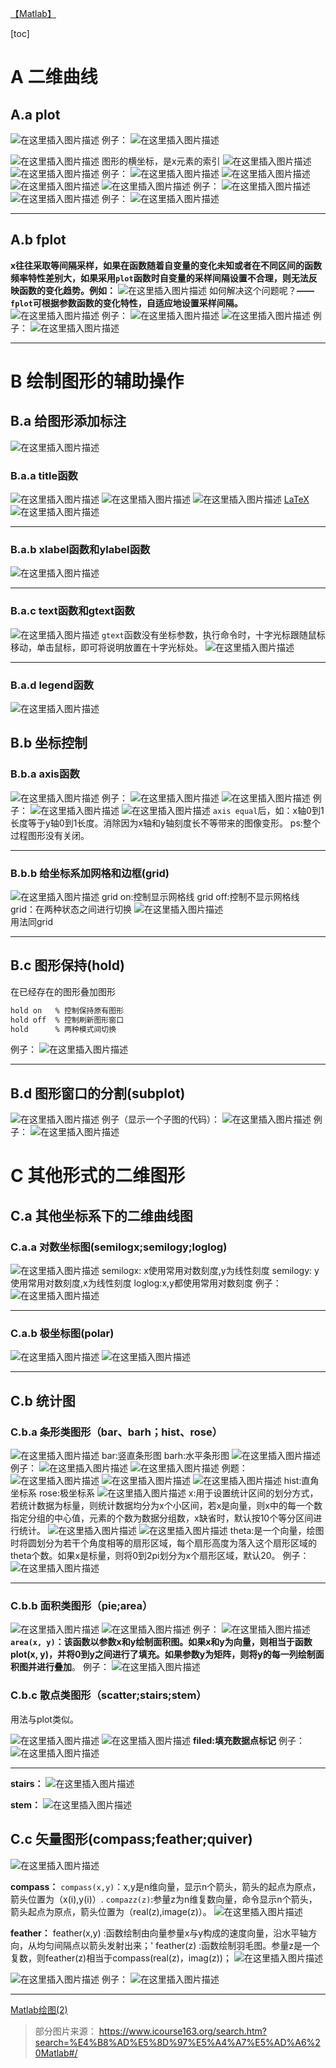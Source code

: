 ﻿[【Matlab】](https://blog.csdn.net/weixin_44378835/category_9711268.html)

[toc]



# A 二维曲线
## A.a plot
![在这里插入图片描述](https://img-blog.csdnimg.cn/2020022700323181.png?x-oss-process=image/watermark,type_ZmFuZ3poZW5naGVpdGk,shadow_10,text_aHR0cHM6Ly9ibG9nLmNzZG4ubmV0L3dlaXhpbl80NDM3ODgzNQ==,size_16,color_FFFFFF,t_70)
例子：
![在这里插入图片描述](https://img-blog.csdnimg.cn/20200227003319572.png?x-oss-process=image/watermark,type_ZmFuZ3poZW5naGVpdGk,shadow_10,text_aHR0cHM6Ly9ibG9nLmNzZG4ubmV0L3dlaXhpbl80NDM3ODgzNQ==,size_16,color_FFFFFF,t_70)



![在这里插入图片描述](https://img-blog.csdnimg.cn/20200227003721579.png?x-oss-process=image/watermark,type_ZmFuZ3poZW5naGVpdGk,shadow_10,text_aHR0cHM6Ly9ibG9nLmNzZG4ubmV0L3dlaXhpbl80NDM3ODgzNQ==,size_16,color_FFFFFF,t_70)
图形的横坐标，是x元素的索引
![在这里插入图片描述](https://img-blog.csdnimg.cn/2020022700385824.png?x-oss-process=image/watermark,type_ZmFuZ3poZW5naGVpdGk,shadow_10,text_aHR0cHM6Ly9ibG9nLmNzZG4ubmV0L3dlaXhpbl80NDM3ODgzNQ==,size_16,color_FFFFFF,t_70)
![在这里插入图片描述](https://img-blog.csdnimg.cn/20200227004019187.png?x-oss-process=image/watermark,type_ZmFuZ3poZW5naGVpdGk,shadow_10,text_aHR0cHM6Ly9ibG9nLmNzZG4ubmV0L3dlaXhpbl80NDM3ODgzNQ==,size_16,color_FFFFFF,t_70)
例子：
![在这里插入图片描述](https://img-blog.csdnimg.cn/20200227004144782.png?x-oss-process=image/watermark,type_ZmFuZ3poZW5naGVpdGk,shadow_10,text_aHR0cHM6Ly9ibG9nLmNzZG4ubmV0L3dlaXhpbl80NDM3ODgzNQ==,size_16,color_FFFFFF,t_70)
![在这里插入图片描述](https://img-blog.csdnimg.cn/20200227004220857.png)
![在这里插入图片描述](https://img-blog.csdnimg.cn/20200227004259745.png?x-oss-process=image/watermark,type_ZmFuZ3poZW5naGVpdGk,shadow_10,text_aHR0cHM6Ly9ibG9nLmNzZG4ubmV0L3dlaXhpbl80NDM3ODgzNQ==,size_16,color_FFFFFF,t_70)
![在这里插入图片描述](https://img-blog.csdnimg.cn/20200227004333235.png?x-oss-process=image/watermark,type_ZmFuZ3poZW5naGVpdGk,shadow_10,text_aHR0cHM6Ly9ibG9nLmNzZG4ubmV0L3dlaXhpbl80NDM3ODgzNQ==,size_16,color_FFFFFF,t_70)
例子：
![在这里插入图片描述](https://img-blog.csdnimg.cn/20200227004452934.png?x-oss-process=image/watermark,type_ZmFuZ3poZW5naGVpdGk,shadow_10,text_aHR0cHM6Ly9ibG9nLmNzZG4ubmV0L3dlaXhpbl80NDM3ODgzNQ==,size_16,color_FFFFFF,t_70)
![在这里插入图片描述](https://img-blog.csdnimg.cn/20200227004645117.png?x-oss-process=image/watermark,type_ZmFuZ3poZW5naGVpdGk,shadow_10,text_aHR0cHM6Ly9ibG9nLmNzZG4ubmV0L3dlaXhpbl80NDM3ODgzNQ==,size_16,color_FFFFFF,t_70)
例子：
![在这里插入图片描述](https://img-blog.csdnimg.cn/20200227004916472.png?x-oss-process=image/watermark,type_ZmFuZ3poZW5naGVpdGk,shadow_10,text_aHR0cHM6Ly9ibG9nLmNzZG4ubmV0L3dlaXhpbl80NDM3ODgzNQ==,size_16,color_FFFFFF,t_70)
***
## A.b fplot
**x往往采取等间隔采样，如果在函数随着自变量的变化未知或者在不同区间的函数频率特性差别大，如果采用`plot`函数时自变量的采样间隔设置不合理，则无法反映函数的变化趋势。例如：**
![在这里插入图片描述](https://img-blog.csdnimg.cn/20200227005748457.png?x-oss-process=image/watermark,type_ZmFuZ3poZW5naGVpdGk,shadow_10,text_aHR0cHM6Ly9ibG9nLmNzZG4ubmV0L3dlaXhpbl80NDM3ODgzNQ==,size_16,color_FFFFFF,t_70)
如何解决这个问题呢？**——`fplot`可根据参数函数的变化特性，自适应地设置采样间隔。**
![在这里插入图片描述](https://img-blog.csdnimg.cn/20200227010039147.png?x-oss-process=image/watermark,type_ZmFuZ3poZW5naGVpdGk,shadow_10,text_aHR0cHM6Ly9ibG9nLmNzZG4ubmV0L3dlaXhpbl80NDM3ODgzNQ==,size_16,color_FFFFFF,t_70)
例子：
![在这里插入图片描述](https://img-blog.csdnimg.cn/20200227010124555.png?x-oss-process=image/watermark,type_ZmFuZ3poZW5naGVpdGk,shadow_10,text_aHR0cHM6Ly9ibG9nLmNzZG4ubmV0L3dlaXhpbl80NDM3ODgzNQ==,size_16,color_FFFFFF,t_70)
![在这里插入图片描述](https://img-blog.csdnimg.cn/2020022701015035.png?x-oss-process=image/watermark,type_ZmFuZ3poZW5naGVpdGk,shadow_10,text_aHR0cHM6Ly9ibG9nLmNzZG4ubmV0L3dlaXhpbl80NDM3ODgzNQ==,size_16,color_FFFFFF,t_70)
例子：
![在这里插入图片描述](https://img-blog.csdnimg.cn/2020022701033143.png?x-oss-process=image/watermark,type_ZmFuZ3poZW5naGVpdGk,shadow_10,text_aHR0cHM6Ly9ibG9nLmNzZG4ubmV0L3dlaXhpbl80NDM3ODgzNQ==,size_16,color_FFFFFF,t_70)
***
# B 绘制图形的辅助操作
## B.a 给图形添加标注
![在这里插入图片描述](https://img-blog.csdnimg.cn/20200227011336291.png?x-oss-process=image/watermark,type_ZmFuZ3poZW5naGVpdGk,shadow_10,text_aHR0cHM6Ly9ibG9nLmNzZG4ubmV0L3dlaXhpbl80NDM3ODgzNQ==,size_16,color_FFFFFF,t_70)
### B.a.a title函数
![在这里插入图片描述](https://img-blog.csdnimg.cn/20200227011510121.png?x-oss-process=image/watermark,type_ZmFuZ3poZW5naGVpdGk,shadow_10,text_aHR0cHM6Ly9ibG9nLmNzZG4ubmV0L3dlaXhpbl80NDM3ODgzNQ==,size_16,color_FFFFFF,t_70)
![在这里插入图片描述](https://img-blog.csdnimg.cn/20200227011541135.png?x-oss-process=image/watermark,type_ZmFuZ3poZW5naGVpdGk,shadow_10,text_aHR0cHM6Ly9ibG9nLmNzZG4ubmV0L3dlaXhpbl80NDM3ODgzNQ==,size_16,color_FFFFFF,t_70)
![在这里插入图片描述](https://img-blog.csdnimg.cn/20200227011710359.png?x-oss-process=image/watermark,type_ZmFuZ3poZW5naGVpdGk,shadow_10,text_aHR0cHM6Ly9ibG9nLmNzZG4ubmV0L3dlaXhpbl80NDM3ODgzNQ==,size_16,color_FFFFFF,t_70)
[LaTeX](https://blog.csdn.net/weixin_44378835/category_9689412.html)
![在这里插入图片描述](https://img-blog.csdnimg.cn/20200227011918376.png?x-oss-process=image/watermark,type_ZmFuZ3poZW5naGVpdGk,shadow_10,text_aHR0cHM6Ly9ibG9nLmNzZG4ubmV0L3dlaXhpbl80NDM3ODgzNQ==,size_16,color_FFFFFF,t_70)
***

### B.a.b xlabel函数和ylabel函数
![在这里插入图片描述](https://img-blog.csdnimg.cn/20200227012052715.png?x-oss-process=image/watermark,type_ZmFuZ3poZW5naGVpdGk,shadow_10,text_aHR0cHM6Ly9ibG9nLmNzZG4ubmV0L3dlaXhpbl80NDM3ODgzNQ==,size_16,color_FFFFFF,t_70)
***

### B.a.c text函数和gtext函数
![在这里插入图片描述](https://img-blog.csdnimg.cn/20200227012218957.png?x-oss-process=image/watermark,type_ZmFuZ3poZW5naGVpdGk,shadow_10,text_aHR0cHM6Ly9ibG9nLmNzZG4ubmV0L3dlaXhpbl80NDM3ODgzNQ==,size_16,color_FFFFFF,t_70)
`gtext`函数没有坐标参数，执行命令时，十字光标跟随鼠标移动，单击鼠标，即可将说明放置在十字光标处。
![在这里插入图片描述](https://img-blog.csdnimg.cn/20200227012946648.png?x-oss-process=image/watermark,type_ZmFuZ3poZW5naGVpdGk,shadow_10,text_aHR0cHM6Ly9ibG9nLmNzZG4ubmV0L3dlaXhpbl80NDM3ODgzNQ==,size_16,color_FFFFFF,t_70)
***

### B.a.d legend函数
![在这里插入图片描述](https://img-blog.csdnimg.cn/20200227013103964.png?x-oss-process=image/watermark,type_ZmFuZ3poZW5naGVpdGk,shadow_10,text_aHR0cHM6Ly9ibG9nLmNzZG4ubmV0L3dlaXhpbl80NDM3ODgzNQ==,size_16,color_FFFFFF,t_70)
## B.b 坐标控制
### B.b.a axis函数
![在这里插入图片描述](https://img-blog.csdnimg.cn/20200227013158817.png)
例子：
![在这里插入图片描述](https://img-blog.csdnimg.cn/20200227013343860.png?x-oss-process=image/watermark,type_ZmFuZ3poZW5naGVpdGk,shadow_10,text_aHR0cHM6Ly9ibG9nLmNzZG4ubmV0L3dlaXhpbl80NDM3ODgzNQ==,size_16,color_FFFFFF,t_70)
![在这里插入图片描述](https://img-blog.csdnimg.cn/20200227013422509.png?x-oss-process=image/watermark,type_ZmFuZ3poZW5naGVpdGk,shadow_10,text_aHR0cHM6Ly9ibG9nLmNzZG4ubmV0L3dlaXhpbl80NDM3ODgzNQ==,size_16,color_FFFFFF,t_70)
例子：
![在这里插入图片描述](https://img-blog.csdnimg.cn/20200227015546979.png?x-oss-process=image/watermark,type_ZmFuZ3poZW5naGVpdGk,shadow_10,text_aHR0cHM6Ly9ibG9nLmNzZG4ubmV0L3dlaXhpbl80NDM3ODgzNQ==,size_16,color_FFFFFF,t_70)
![在这里插入图片描述](https://img-blog.csdnimg.cn/2020022701571747.png?x-oss-process=image/watermark,type_ZmFuZ3poZW5naGVpdGk,shadow_10,text_aHR0cHM6Ly9ibG9nLmNzZG4ubmV0L3dlaXhpbl80NDM3ODgzNQ==,size_16,color_FFFFFF,t_70)
`axis equal`后，如：x轴0到1长度等于y轴0到1长度。消除因为x轴和y轴刻度长不等带来的图像变形。
ps:整个过程图形没有关闭。
***


### B.b.b 给坐标系加网格和边框(grid)

 ![在这里插入图片描述](https://img-blog.csdnimg.cn/20200227112512666.png?x-oss-process=image/watermark,type_ZmFuZ3poZW5naGVpdGk,shadow_10,text_aHR0cHM6Ly9ibG9nLmNzZG4ubmV0L3dlaXhpbl80NDM3ODgzNQ==,size_16,color_FFFFFF,t_70)
grid on:控制显示网格线
grid off:控制不显示网格线
grid：在两种状态之间进行切换
![在这里插入图片描述](https://img-blog.csdnimg.cn/20200227112838366.png)  
用法同grid

***
## B.c 图形保持(hold)
在已经存在的图形叠加图形

```bash
hold on   % 控制保持原有图形
hold off  % 控制刷新图形窗口
hold      % 两种模式间切换
```
例子：
![在这里插入图片描述](https://img-blog.csdnimg.cn/20200227113245355.png?x-oss-process=image/watermark,type_ZmFuZ3poZW5naGVpdGk,shadow_10,text_aHR0cHM6Ly9ibG9nLmNzZG4ubmV0L3dlaXhpbl80NDM3ODgzNQ==,size_16,color_FFFFFF,t_70)

***
## B.d 图形窗口的分割(subplot)
![在这里插入图片描述](https://img-blog.csdnimg.cn/20200227113441599.png?x-oss-process=image/watermark,type_ZmFuZ3poZW5naGVpdGk,shadow_10,text_aHR0cHM6Ly9ibG9nLmNzZG4ubmV0L3dlaXhpbl80NDM3ODgzNQ==,size_16,color_FFFFFF,t_70)
例子（显示一个子图的代码）：
![在这里插入图片描述](https://img-blog.csdnimg.cn/20200227113609133.png?x-oss-process=image/watermark,type_ZmFuZ3poZW5naGVpdGk,shadow_10,text_aHR0cHM6Ly9ibG9nLmNzZG4ubmV0L3dlaXhpbl80NDM3ODgzNQ==,size_16,color_FFFFFF,t_70)
例子：
![在这里插入图片描述](https://img-blog.csdnimg.cn/20200227114124651.png?x-oss-process=image/watermark,type_ZmFuZ3poZW5naGVpdGk,shadow_10,text_aHR0cHM6Ly9ibG9nLmNzZG4ubmV0L3dlaXhpbl80NDM3ODgzNQ==,size_16,color_FFFFFF,t_70)
# C 其他形式的二维图形
## C.a 其他坐标系下的二维曲线图
### C.a.a 对数坐标图(semilogx;semilogy;loglog)
![在这里插入图片描述](https://img-blog.csdnimg.cn/20200227114705389.png?x-oss-process=image/watermark,type_ZmFuZ3poZW5naGVpdGk,shadow_10,text_aHR0cHM6Ly9ibG9nLmNzZG4ubmV0L3dlaXhpbl80NDM3ODgzNQ==,size_16,color_FFFFFF,t_70)
semilogx: x使用常用对数刻度,y为线性刻度
semilogy: y使用常用对数刻度,x为线性刻度
loglog:x,y都使用常用对数刻度
例子：
![在这里插入图片描述](https://img-blog.csdnimg.cn/20200227115300724.png?x-oss-process=image/watermark,type_ZmFuZ3poZW5naGVpdGk,shadow_10,text_aHR0cHM6Ly9ibG9nLmNzZG4ubmV0L3dlaXhpbl80NDM3ODgzNQ==,size_16,color_FFFFFF,t_70)
***
### C.a.b 极坐标图(polar)


![在这里插入图片描述](https://img-blog.csdnimg.cn/20200227115345279.png?x-oss-process=image/watermark,type_ZmFuZ3poZW5naGVpdGk,shadow_10,text_aHR0cHM6Ly9ibG9nLmNzZG4ubmV0L3dlaXhpbl80NDM3ODgzNQ==,size_16,color_FFFFFF,t_70)
![在这里插入图片描述](https://img-blog.csdnimg.cn/20200227115455143.png?x-oss-process=image/watermark,type_ZmFuZ3poZW5naGVpdGk,shadow_10,text_aHR0cHM6Ly9ibG9nLmNzZG4ubmV0L3dlaXhpbl80NDM3ODgzNQ==,size_16,color_FFFFFF,t_70)
***
## C.b 统计图
### C.b.a 条形类图形（bar、barh；hist、rose）
![在这里插入图片描述](https://img-blog.csdnimg.cn/2020022711561492.png?x-oss-process=image/watermark,type_ZmFuZ3poZW5naGVpdGk,shadow_10,text_aHR0cHM6Ly9ibG9nLmNzZG4ubmV0L3dlaXhpbl80NDM3ODgzNQ==,size_16,color_FFFFFF,t_70)
bar:竖直条形图
barh:水平条形图
![在这里插入图片描述](https://img-blog.csdnimg.cn/20200227115755187.png?x-oss-process=image/watermark,type_ZmFuZ3poZW5naGVpdGk,shadow_10,text_aHR0cHM6Ly9ibG9nLmNzZG4ubmV0L3dlaXhpbl80NDM3ODgzNQ==,size_16,color_FFFFFF,t_70)
例子：
![在这里插入图片描述](https://img-blog.csdnimg.cn/20200227115955138.png?x-oss-process=image/watermark,type_ZmFuZ3poZW5naGVpdGk,shadow_10,text_aHR0cHM6Ly9ibG9nLmNzZG4ubmV0L3dlaXhpbl80NDM3ODgzNQ==,size_16,color_FFFFFF,t_70)
![在这里插入图片描述](https://img-blog.csdnimg.cn/20200227120058406.png)
例题：
![在这里插入图片描述](https://img-blog.csdnimg.cn/20200227120147137.png?x-oss-process=image/watermark,type_ZmFuZ3poZW5naGVpdGk,shadow_10,text_aHR0cHM6Ly9ibG9nLmNzZG4ubmV0L3dlaXhpbl80NDM3ODgzNQ==,size_16,color_FFFFFF,t_70)
![在这里插入图片描述](https://img-blog.csdnimg.cn/20200227120202432.png?x-oss-process=image/watermark,type_ZmFuZ3poZW5naGVpdGk,shadow_10,text_aHR0cHM6Ly9ibG9nLmNzZG4ubmV0L3dlaXhpbl80NDM3ODgzNQ==,size_16,color_FFFFFF,t_70)
![在这里插入图片描述](https://img-blog.csdnimg.cn/20200227120425695.png)
hist:直角坐标系
rose:极坐标系
![在这里插入图片描述](https://img-blog.csdnimg.cn/20200227120522772.png?x-oss-process=image/watermark,type_ZmFuZ3poZW5naGVpdGk,shadow_10,text_aHR0cHM6Ly9ibG9nLmNzZG4ubmV0L3dlaXhpbl80NDM3ODgzNQ==,size_16,color_FFFFFF,t_70)
x:用于设置统计区间的划分方式，若统计数据为标量，则统计数据均分为x个小区间，若x是向量，则x中的每一个数指定分组的中心值，元素的个数为数据分组数，x缺省时，默认按10个等分区间进行统计。
![在这里插入图片描述](https://img-blog.csdnimg.cn/20200227121356310.png?x-oss-process=image/watermark,type_ZmFuZ3poZW5naGVpdGk,shadow_10,text_aHR0cHM6Ly9ibG9nLmNzZG4ubmV0L3dlaXhpbl80NDM3ODgzNQ==,size_16,color_FFFFFF,t_70)
![在这里插入图片描述](https://img-blog.csdnimg.cn/20200227121514170.png)
theta:是一个向量，绘图时将圆划分为若干个角度相等的扇形区域，每个扇形高度为落入这个扇形区域的theta个数。如果x是标量，则将0到2pi划分为x个扇形区域，默认20。
例子：
![在这里插入图片描述](https://img-blog.csdnimg.cn/20200227122007908.png?x-oss-process=image/watermark,type_ZmFuZ3poZW5naGVpdGk,shadow_10,text_aHR0cHM6Ly9ibG9nLmNzZG4ubmV0L3dlaXhpbl80NDM3ODgzNQ==,size_16,color_FFFFFF,t_70)
***

### C.b.b 面积类图形（pie;area）
![在这里插入图片描述](https://img-blog.csdnimg.cn/20200227122038969.png?x-oss-process=image/watermark,type_ZmFuZ3poZW5naGVpdGk,shadow_10,text_aHR0cHM6Ly9ibG9nLmNzZG4ubmV0L3dlaXhpbl80NDM3ODgzNQ==,size_16,color_FFFFFF,t_70)
![在这里插入图片描述](https://img-blog.csdnimg.cn/20200227125938614.png)
例子：
![在这里插入图片描述](https://img-blog.csdnimg.cn/2020022713000326.png?x-oss-process=image/watermark,type_ZmFuZ3poZW5naGVpdGk,shadow_10,text_aHR0cHM6Ly9ibG9nLmNzZG4ubmV0L3dlaXhpbl80NDM3ODgzNQ==,size_16,color_FFFFFF,t_70)
**`area(x, y)`：该函数以参数x和y绘制面积图。如果x和y为向量，则相当于函数plot(x, y)，并将0到y之间进行了填充。如果参数y为矩阵，则将y的每一列绘制面积图并进行叠加**。
例子：
![在这里插入图片描述](https://img-blog.csdnimg.cn/20200227132909108.png?x-oss-process=image/watermark,type_ZmFuZ3poZW5naGVpdGk,shadow_10,text_aHR0cHM6Ly9ibG9nLmNzZG4ubmV0L3dlaXhpbl80NDM3ODgzNQ==,size_16,color_FFFFFF,t_70)

### C.b.c 散点类图形（scatter;stairs;stem）

用法与plot类似。


![在这里插入图片描述](https://img-blog.csdnimg.cn/20200227130115462.png?x-oss-process=image/watermark,type_ZmFuZ3poZW5naGVpdGk,shadow_10,text_aHR0cHM6Ly9ibG9nLmNzZG4ubmV0L3dlaXhpbl80NDM3ODgzNQ==,size_16,color_FFFFFF,t_70)
![在这里插入图片描述](https://img-blog.csdnimg.cn/20200227133605356.png)
**filed:填充数据点标记**
例子：
![在这里插入图片描述](https://img-blog.csdnimg.cn/20200227133650504.png?x-oss-process=image/watermark,type_ZmFuZ3poZW5naGVpdGk,shadow_10,text_aHR0cHM6Ly9ibG9nLmNzZG4ubmV0L3dlaXhpbl80NDM3ODgzNQ==,size_16,color_FFFFFF,t_70)
***

**stairs：**
![在这里插入图片描述](https://img-blog.csdnimg.cn/20200227140929123.png?x-oss-process=image/watermark,type_ZmFuZ3poZW5naGVpdGk,shadow_10,text_aHR0cHM6Ly9ibG9nLmNzZG4ubmV0L3dlaXhpbl80NDM3ODgzNQ==,size_16,color_FFFFFF,t_70)


**stem：**
![在这里插入图片描述](https://img-blog.csdnimg.cn/20200227141357242.png?x-oss-process=image/watermark,type_ZmFuZ3poZW5naGVpdGk,shadow_10,text_aHR0cHM6Ly9ibG9nLmNzZG4ubmV0L3dlaXhpbl80NDM3ODgzNQ==,size_16,color_FFFFFF,t_70)


## C.c 矢量图形(compass;feather;quiver)
![在这里插入图片描述](https://img-blog.csdnimg.cn/2020022713420024.png)

**compass：**
`compass(x,y)`：x,y是n维向量，显示n个箭头，箭头的起点为原点，箭头位置为（x(i),y(i)）.
`compazz(z)`:参量z为n维复数向量，命令显示n个箭头，箭头起点为原点，箭头位置为（real(z),image(z)）。
![在这里插入图片描述](https://img-blog.csdnimg.cn/20200227144435457.png?x-oss-process=image/watermark,type_ZmFuZ3poZW5naGVpdGk,shadow_10,text_aHR0cHM6Ly9ibG9nLmNzZG4ubmV0L3dlaXhpbl80NDM3ODgzNQ==,size_16,color_FFFFFF,t_70)



**feather：**
feather(x,y) :函数绘制由向量参量x与y构成的速度向量，沿水平轴方向，从均匀间隔点以箭头发射出来；'
feather(z) :函数绘制羽毛图。参量z是一个复数，则feather(z)相当于compass(real(z)，imag(z))；
![在这里插入图片描述](https://img-blog.csdnimg.cn/20200227144811388.png?x-oss-process=image/watermark,type_ZmFuZ3poZW5naGVpdGk,shadow_10,text_aHR0cHM6Ly9ibG9nLmNzZG4ubmV0L3dlaXhpbl80NDM3ODgzNQ==,size_16,color_FFFFFF,t_70)


![在这里插入图片描述](https://img-blog.csdnimg.cn/20200227134229403.png)
例子：
![在这里插入图片描述](https://img-blog.csdnimg.cn/20200227134339240.png?x-oss-process=image/watermark,type_ZmFuZ3poZW5naGVpdGk,shadow_10,text_aHR0cHM6Ly9ibG9nLmNzZG4ubmV0L3dlaXhpbl80NDM3ODgzNQ==,size_16,color_FFFFFF,t_70)
***

[Matlab绘图(2)](https://blog.csdn.net/weixin_44378835/article/details/104535084)

>部分图片来源：
>https://www.icourse163.org/search.htm?search=%E4%B8%AD%E5%8D%97%E5%A4%A7%E5%AD%A6%20Matlab#/

